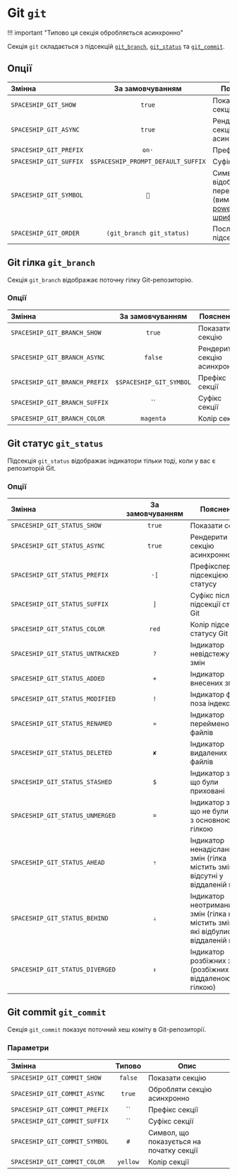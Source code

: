 # Git `git`

!!! important "Типово ця секція обробляється асинхронно"

Секція `git` складається з підсекцій [`git_branch`](#git-branch-git_branch), [`git_status`](#git-status-git_status) та [`git_commit`](#git-commit-git_commit).

## Опції

| Змінна                 |          За замовчуванням          | Пояснення                                                                                               |
|:---------------------- |:----------------------------------:| ------------------------------------------------------------------------------------------------------- |
| `SPACESHIP_GIT_SHOW`   |               `true`               | Показати секцію                                                                                         |
| `SPACESHIP_GIT_ASYNC`  |               `true`               | Рендерити секцію асинхронно                                                                             |
| `SPACESHIP_GIT_PREFIX` |               `on·`                | Префікс секції                                                                                          |
| `SPACESHIP_GIT_SUFFIX` | `$SPACESHIP_PROMPT_DEFAULT_SUFFIX` | Суфікс секції                                                                                           |
| `SPACESHIP_GIT_SYMBOL` |                ``                 | Символ, що відображається перед секцією (вимагає [powerline шрифт](https://github.com/powerline/fonts)) |
| `SPACESHIP_GIT_ORDER`  |     `(git_branch git_status)`      | Послідовність підсекцій git                                                                             |

## Git гілка `git_branch`

Секція `git_branch` відображає поточну гілку Git-репозиторію.

### Опції

| Змінна                        |    За замовчуванням     | Пояснення                   |
|:----------------------------- |:-----------------------:| --------------------------- |
| `SPACESHIP_GIT_BRANCH_SHOW`   |         `true`          | Показати секцію             |
| `SPACESHIP_GIT_BRANCH_ASYNC`  |         `false`         | Рендерити секцію асинхронно |
| `SPACESHIP_GIT_BRANCH_PREFIX` | `$SPACESHIP_GIT_SYMBOL` | Префікс секції              |
| `SPACESHIP_GIT_BRANCH_SUFFIX` |           ``            | Суфікс секції               |
| `SPACESHIP_GIT_BRANCH_COLOR`  |        `magenta`        | Колір секції                |

## Git статус `git_status`

Підсекція `git_status` відображає індикатори тільки тоді, коли у вас є репозиторій Git.

### Опції

| Змінна                           | За замовчуванням | Пояснення                                                                             |
|:-------------------------------- |:----------------:| ------------------------------------------------------------------------------------- |
| `SPACESHIP_GIT_STATUS_SHOW`      |      `true`      | Показати секцію                                                                       |
| `SPACESHIP_GIT_STATUS_ASYNC`     |      `true`      | Рендерити секцію асинхронно                                                           |
| `SPACESHIP_GIT_STATUS_PREFIX`    |       `·[`       | Префіксперед підсекцією Git-статусу                                                   |
| `SPACESHIP_GIT_STATUS_SUFFIX`    |       `]`        | Суфікс після підсекції статусу Git                                                    |
| `SPACESHIP_GIT_STATUS_COLOR`     |      `red`       | Колір підсекції статусу Git                                                           |
| `SPACESHIP_GIT_STATUS_UNTRACKED` |       `?`        | Індикатор невідстежуваних змін                                                        |
| `SPACESHIP_GIT_STATUS_ADDED`     |       `+`        | Індикатор внесених змін                                                               |
| `SPACESHIP_GIT_STATUS_MODIFIED`  |       `!`        | Індикатор файлів поза індексом                                                        |
| `SPACESHIP_GIT_STATUS_RENAMED`   |       `»`        | Індикатор перейменованих файлів                                                       |
| `SPACESHIP_GIT_STATUS_DELETED`   |       `✘`        | Індикатор видалених файлів                                                            |
| `SPACESHIP_GIT_STATUS_STASHED`   |       `$`        | Індикатор змін, що були приховані                                                     |
| `SPACESHIP_GIT_STATUS_UNMERGED`  |       `=`        | Індикатор змін, що не були злиті з основною гілкою                                    |
| `SPACESHIP_GIT_STATUS_AHEAD`     |       `⇡`        | Індикатор ненадісланих змін (гілка містить зміни відсутні у віддаленій гілці)         |
| `SPACESHIP_GIT_STATUS_BEHIND`    |       `⇣`        | Індикатор неотриманих змін (гілка не містить зміни, які відбулись у віддаленій гілці) |
| `SPACESHIP_GIT_STATUS_DIVERGED`  |       `⇕`        | Індикатор розбіжних змін (розбіжних із віддаленою гілкою)                             |

## Git commit `git_commit`

Секція `git_commit` показує поточний хеш коміту в Git-репозиторії.

### Параметри

| Змінна                        |  Типово  | Опис                                     |
|:----------------------------- |:--------:| ---------------------------------------- |
| `SPACESHIP_GIT_COMMIT_SHOW`   | `false`  | Показати секцію                          |
| `SPACESHIP_GIT_COMMIT_ASYNC`  |  `true`  | Обробляти секцію асинхронно              |
| `SPACESHIP_GIT_COMMIT_PREFIX` |    ``    | Префікс секції                           |
| `SPACESHIP_GIT_COMMIT_SUFFIX` |   ``   | Суфікс секції                            |
| `SPACESHIP_GIT_COMMIT_SYMBOL` |   `#`    | Символ, що показується на початку секції |
| `SPACESHIP_GIT_COMMIT_COLOR`  | `yellow` | Колір секції                             |
